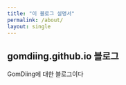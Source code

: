 ```yaml
---
title: "이 블로그 설명서"
permalink: /about/
layout: single
---
```


## gomdiing.github.io 블로그

GomDiing에 대한 블로그이다